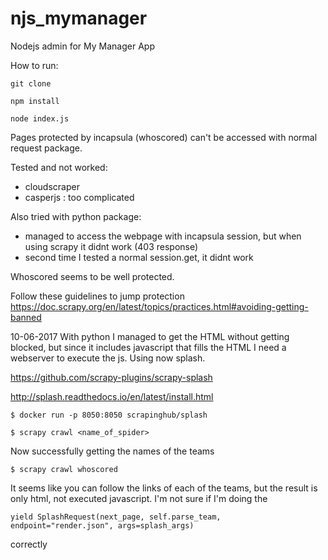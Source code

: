 # njs_mymanager
Nodejs admin for My Manager App

How to run:
```
git clone

npm install

node index.js
```

Pages protected by incapsula (whoscored) can't be accessed with normal request package.

Tested and not worked:
- cloudscraper
- casperjs : too complicated


Also tried with python package:
- managed to access the webpage with incapsula session, but when using scrapy it didnt work (403 response)
- second time I tested a normal session.get, it didnt work

Whoscored seems to be well protected.

Follow these guidelines to jump protection
https://doc.scrapy.org/en/latest/topics/practices.html#avoiding-getting-banned

10-06-2017
With python I managed to get the HTML without getting blocked, but since it includes javascript that fills the HTML I need a webserver to execute the js. Using now splash.

https://github.com/scrapy-plugins/scrapy-splash

http://splash.readthedocs.io/en/latest/install.html

```
$ docker run -p 8050:8050 scrapinghub/splash

$ scrapy crawl <name_of_spider>
```

Now successfully getting the names of the teams

```
$ scrapy crawl whoscored
```

It seems like you can follow the links of each of the teams, but the result is only html, not executed javascript. I'm not sure if I'm doing the
```
yield SplashRequest(next_page, self.parse_team, endpoint="render.json", args=splash_args)
```
correctly 
